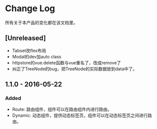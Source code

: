 # Change Log
所有关于本产品的变化都在该文档里。

## [Unreleased]

- Tabset改flex布局
- Modal的dev加auto class
- httpstore的vue.delete函数与vue重名了，改成remove了
- 纠正了TreeNode的bug，把TreeNode的实际数据放到data中了。

## 1.1.0 - 2016-05-22
### Added
- Route: 路由组件，组件可以在路由组件内进行路由。
- Dynamic: 动态组件，提供动态标签页，组件可以在动态标签页之间进行路由。
